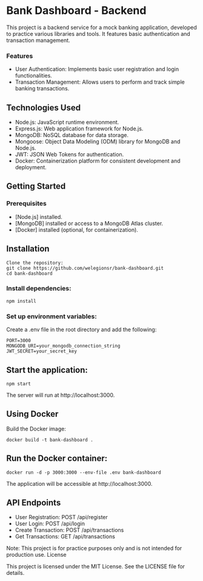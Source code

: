 # Bank Dashboard - Backend

This project is a backend service for a mock banking application, developed to practice various libraries and tools. It features basic authentication and transaction management.
### Features

  - User Authentication: Implements basic user registration and login functionalities.
  - Transaction Management: Allows users to perform and track simple banking transactions.

## Technologies Used

  - Node.js: JavaScript runtime environment.
  - Express.js: Web application framework for Node.js.
  - MongoDB: NoSQL database for data storage.
  - Mongoose: Object Data Modeling (ODM) library for MongoDB and Node.js.
  - JWT: JSON Web Tokens for authentication.
  - Docker: Containerization platform for consistent development and deployment.

## Getting Started
### Prerequisites

  - [Node.js] installed.
  - [MongoDB] installed or access to a MongoDB Atlas cluster.
  - [Docker] installed (optional, for containerization).

## Installation

    Clone the repository:
    git clone https://github.com/welegionsr/bank-dashboard.git
    cd bank-dashboard

### Install dependencies:

    npm install

### Set up environment variables:

Create a .env file in the root directory and add the following:

    PORT=3000
    MONGODB_URI=your_mongodb_connection_string
    JWT_SECRET=your_secret_key

## Start the application:

    npm start

  The server will run at http://localhost:3000.

## Using Docker

  Build the Docker image:

    docker build -t bank-dashboard .

## Run the Docker container:

    docker run -d -p 3000:3000 --env-file .env bank-dashboard

  The application will be accessible at http://localhost:3000.

## API Endpoints

  - User Registration: POST /api/register
  - User Login: POST /api/login
  - Create Transaction: POST /api/transactions
  - Get Transactions: GET /api/transactions

Note: This project is for practice purposes only and is not intended for production use.
License

This project is licensed under the MIT License. See the LICENSE file for details.
